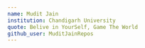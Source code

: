 ```yaml
---
name: Mudit Jain
institution: Chandigarh University
quote: Belive in YourSelf, Game The World
github_user: MuditJainRepos
---
```


